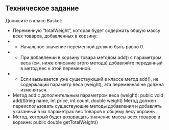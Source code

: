 ## Техническое задание 

Допишите в класс Basket:
- Переменную “totalWeight”, которая будет содержать общую массу всех товаров, добавленных в корзину:
- - Начальное значение переменной должно быть равно 0.
- - При добавлении в корзину товара методом add() с параметром веса (см. ниже описание этого метода) добавляйте переданный в метод вес к этой переменной.
- - Если вызывается уже существующий в классе метод add(), не содержащий параметр веса (weight), эта переменная не должна изменяться.
- Метод add с дополнительным параметром веса (weight):
public void add(String name, int price, int count, double weight)
Метод должен переиспользовать существующие методы добавления и добавлять указанный в их параметрах вес товаров к общему весу корзины.
- Метод, который будет возвращать значение массы всех товаров в корзине:
public double getTotalWeight()